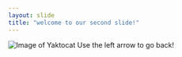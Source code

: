 ```yaml
---
layout: slide
title: "welcome to our second slide!"
---
```

![Image of Yaktocat](https://octodex.github.com/images/yaktocat.png)
Use the left arrow to go back!
